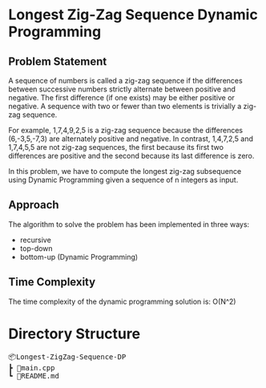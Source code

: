 # Longest Zig-Zag Sequence Dynamic Programming

## Problem Statement

A sequence of numbers is called a zig-zag sequence if the differences between successive numbers strictly alternate between positive and negative. The first difference (if one exists) may be either positive or negative. A sequence with two or fewer than two elements is trivially a zig-zag sequence.

For example, 1,7,4,9,2,5 is a zig-zag sequence because the differences (6,-3,5,-7,3) are alternately positive and negative. In contrast, 1,4,7,2,5 and 1,7,4,5,5 are not zig-zag sequences, the first because its first two differences are positive and the second because its last difference is zero.

In this problem, we have to compute the longest zig-zag subsequence using Dynamic Programming given a sequence of n integers as input.

## Approach

The algorithm to solve the problem has been implemented in three ways:

- recursive
- top-down
- bottom-up (Dynamic Programming)

## Time Complexity

The time complexity of the dynamic programming solution is: O(N^2)

# Directory Structure

<pre>
📦Longest-ZigZag-Sequence-DP
┣ 📜main.cpp
┗ 📜README.md
</pre>
